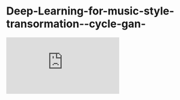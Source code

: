 # Deep-Learning-for-music-style-transormation--cycle-gan-
![alt text](https://github.com/yesbo/Deep-Learning-for-music-style-transormation-cycle-gan-/blob/master/music%20learning.pdf)
